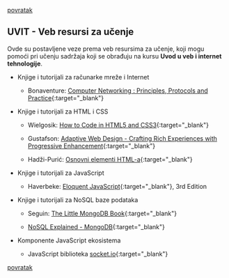 [povratak](/README.md)

## UVIT - Veb resursi za učenje 

Ovde su postavljene veze prema veb resursima za učenje, koji mogu pomoći pri učenju sadržaja koji se obrađuju na kursu **Uvod u veb i internet tehnologije**.

* Knjige i tutorijali za računarke mreže i Internet 

     * Bonaventure: [Computer Networking : Principles, Protocols and Practice](https://www.saylor.org/site/wp-content/uploads/2012/02/Computer-Networking-Principles-Bonaventure-1-30-31-OTC1.pdf){:target="_blank"} 


* Knjige i tutorijali za HTML i CSS

     * Wielgosik: [How to Code in HTML5 and CSS3](http://howtocodeinhtml.com/index.html#toc){:target="_blank"}

     * Gustafson: [Adaptive Web Design - Crafting Rich Experiences with Progressive Enhancement](https://adaptivewebdesign.info/1st-edition/read/){:target="_blank"}
    
     * Hadži-Purić: [Osnovni elementi HTML-a](http://poincare.matf.bg.ac.rs/~jelenagr/op/htmlskola.htm){:target="_blank"}

 
* Knjige i tutorijali za JavaScript

    * Haverbeke: [Eloquent JavaScript](https://eloquentjavascript.net/){:target="_blank"}, 3rd Edition 

  
* Knjige i tutorijali za NoSQL baze podataka 

    * Seguin: [The Little MongoDB Book](https://www.openmymind.net/mongodb.pdf){:target="_blank"}
    
    * [NoSQL Explained - MongoDB](https://www.mongodb.com/nosql-explained){:target="_blank"} 
        

 * Komponente JavaScript ekosistema

    *  JavaScript biblioteka [socket.io](https://socket.io/docs/){:target="_blank"}


[povratak](/README.md)